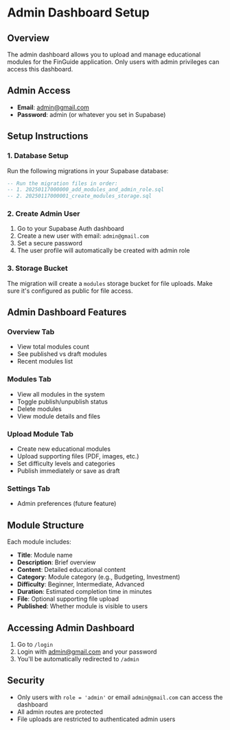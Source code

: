 # Admin Dashboard Setup

## Overview
The admin dashboard allows you to upload and manage educational modules for the FinGuide application. Only users with admin privileges can access this dashboard.

## Admin Access
- **Email**: admin@gmail.com
- **Password**: admin (or whatever you set in Supabase)

## Setup Instructions

### 1. Database Setup
Run the following migrations in your Supabase database:
```sql
-- Run the migration files in order:
-- 1. 20250117000000_add_modules_and_admin_role.sql
-- 2. 20250117000001_create_modules_storage.sql
```

### 2. Create Admin User
1. Go to your Supabase Auth dashboard
2. Create a new user with email: `admin@gmail.com`
3. Set a secure password
4. The user profile will automatically be created with admin role

### 3. Storage Bucket
The migration will create a `modules` storage bucket for file uploads. Make sure it's configured as public for file access.

## Admin Dashboard Features

### Overview Tab
- View total modules count
- See published vs draft modules
- Recent modules list

### Modules Tab
- View all modules in the system
- Toggle publish/unpublish status
- Delete modules
- View module details and files

### Upload Module Tab
- Create new educational modules
- Upload supporting files (PDF, images, etc.)
- Set difficulty levels and categories
- Publish immediately or save as draft

### Settings Tab
- Admin preferences (future feature)

## Module Structure
Each module includes:
- **Title**: Module name
- **Description**: Brief overview
- **Content**: Detailed educational content
- **Category**: Module category (e.g., Budgeting, Investment)
- **Difficulty**: Beginner, Intermediate, Advanced
- **Duration**: Estimated completion time in minutes
- **File**: Optional supporting file upload
- **Published**: Whether module is visible to users

## Accessing Admin Dashboard
1. Go to `/login`
2. Login with admin@gmail.com and your password
3. You'll be automatically redirected to `/admin`

## Security
- Only users with `role = 'admin'` or email `admin@gmail.com` can access the dashboard
- All admin routes are protected
- File uploads are restricted to authenticated admin users

